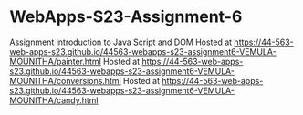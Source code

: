 
# WebApps-S23-Assignment-6
Assignment introduction to Java Script and DOM
Hosted at <https://44-563-web-apps-s23.github.io/44563-webapps-s23-assignment6-VEMULA-MOUNITHA/painter.html>
Hosted at <https://44-563-web-apps-s23.github.io/44563-webapps-s23-assignment6-VEMULA-MOUNITHA/conversions.html>
Hosted at <https://44-563-web-apps-s23.github.io/44563-webapps-s23-assignment6-VEMULA-MOUNITHA/candy.html>